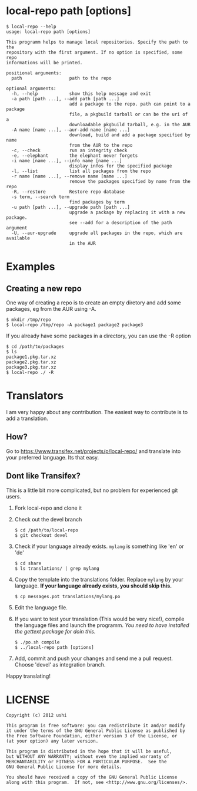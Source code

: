 # local-repo path [options]

	$ local-repo --help
	usage: local-repo path [options]

	This programm helps to manage local repositories. Specify the path to the
	repository with the first argument. If no option is specified, some repo
	informations will be printed.

	positional arguments:
	  path                  path to the repo

	optional arguments:
	  -h, --help            show this help message and exit
	  -a path [path ...], --add path [path ...]
	                        add a package to the repo. path can point to a package
	                        file, a pkgbuild tarball or can be the uri of a
	                        downloadable pkgbuild tarball, e.g. in the AUR
	  -A name [name ...], --aur-add name [name ...]
	                        download, build and add a package specified by name
	                        from the AUR to the repo
	  -c, --check           run an integrity check
	  -e, --elephant        the elephant never forgets
	  -i name [name ...], --info name [name ...]
	                        display infos for the specified package
	  -l, --list            list all packages from the repo
	  -r name [name ...], --remove name [name ...]
	                        remove the packages specified by name from the repo
	  -R, --restore         Restore repo database
	  -s term, --search term
	                        find packages by term
	  -u path [path ...], --upgrade path [path ...]
	                        upgrade a package by replacing it with a new package.
	                        see --add for a description of the path argument
	  -U, --aur-upgrade     upgrade all packages in the repo, which are available
	                        in the AUR

# Examples

## Creating a new repo

One way of creating a repo is to create an empty diretory and add some packages, eg from the AUR
using -A.

	$ mkdir /tmp/repo
	$ local-repo /tmp/repo -A package1 package2 package3

If you already have some packages in a directory, you can use the -R option

	$ cd /path/to/packages
	$ ls
	package1.pkg.tar.xz
	package2.pkg.tar.xz
	package3.pkg.tar.xz
	$ local-repo ./ -R

# Translators

I am very happy about any contribution. The easiest way to contribute is to add a translation.

## How?

Go to https://www.transifex.net/projects/p/local-repo/ and translate into your preferred language.
Its that easy.

## Dont like Transifex?

This is a little bit more complicated, but no problem for experienced git users.

1. Fork local-repo and clone it
1. Check out the devel branch

	```
	$ cd /path/to/local-repo
	$ git checkout devel
	```

1. Check if your language already exists. ```mylang``` is something like 'en' or 'de'

	```
	$ cd share
	$ ls translations/ | grep mylang
	```

1. Copy the template into the translations folder. Replace ```mylang``` by your language.
   **If your language already exists, you should skip this.**

	```
	$ cp messages.pot translations/mylang.po
	```

1. Edit the language file.
1. If you want to test your translation (This would be very nice!), compile the language files
   and launch the programm. *You need to have installed the gettext package for doin this.*

	```
	$ ./po.sh compile
	$ ../local-repo path [options]
	```
1. Add, commit and push your changes and send me a pull request. Choose 'devel' as integration
   branch.

Happy translating!

# LICENSE

	Copyright (c) 2012 ushi

    This program is free software: you can redistribute it and/or modify
    it under the terms of the GNU General Public License as published by
    the Free Software Foundation, either version 3 of the License, or
    (at your option) any later version.

    This program is distributed in the hope that it will be useful,
    but WITHOUT ANY WARRANTY; without even the implied warranty of
    MERCHANTABILITY or FITNESS FOR A PARTICULAR PURPOSE.  See the
    GNU General Public License for more details.

    You should have received a copy of the GNU General Public License
    along with this program.  If not, see <http://www.gnu.org/licenses/>.
